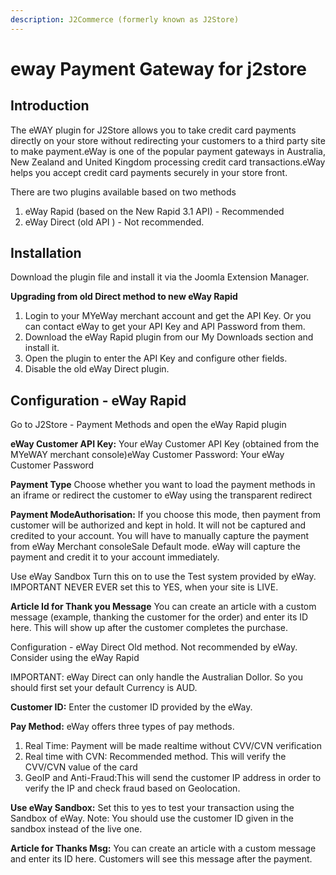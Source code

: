 ```yaml
---
description: J2Commerce (formerly known as J2Store)
---
```


# eway Payment Gateway for j2store

## Introduction <a href="#introduction" id="introduction"></a>

The eWAY plugin for J2Store allows you to take credit card payments directly on your store without redirecting your customers to a third party site to make payment.eWay is one of the popular payment gateways in Australia, New Zealand and United Kingdom processing credit card transactions.eWay helps you accept credit card payments securely in your store front.

There are two plugins available based on two methods

1. eWay Rapid (based on the New Rapid 3.1 API) - Recommended
2. eWay Direct (old API ) - Not recommended.

## Installation <a href="#installation" id="installation"></a>

Download the plugin file and install it via the Joomla Extension Manager.

**Upgrading from old Direct method to new eWay Rapid**

1. Login to your MYeWay merchant account and get the API Key. Or you can contact eWay to get your API Key and API Password from them.
2. Download the eWay Rapid plugin from our My Downloads section and install it.
3. Open the plugin to enter the API Key and configure other fields.
4. Disable the old eWay Direct plugin.

## Configuration - eWay Rapid <a href="#configuration---eway-rapid" id="configuration---eway-rapid"></a>

Go to J2Store - Payment Methods and open the eWay Rapid plugin

**eWay Customer API Key:** Your eWay Customer API Key (obtained from the MYeWAY merchant console)eWay Customer Password: Your eWay Customer Password

**Payment Type** Choose whether you want to load the payment methods in an iframe or redirect the customer to eWay using the transparent redirect

**Payment ModeAuthorisation:** If you choose this mode, then payment from customer will be authorized and kept in hold. It will not be captured and credited to your account. You will have to manually capture the payment from eWay Merchant consoleSale Default mode. eWay will capture the payment and credit it to your account immediately.

Use eWay Sandbox Turn this on to use the Test system provided by eWay. IMPORTANT NEVER EVER set this to YES, when your site is LIVE.

**Article Id for Thank you Message** You can create an article with a custom message (example, thanking the customer for the order) and enter its ID here. This will show up after the customer completes the purchase.

Configuration - eWay Direct Old method. Not recommended by eWay. Consider using the eWay Rapid

IMPORTANT: eWay Direct can only handle the Australian Dollor. So you should first set your default Currency is AUD.

**Customer ID:** Enter the customer ID provided by the eWay.

**Pay Method:** eWay offers three types of pay methods.

1. Real Time: Payment will be made realtime without CVV/CVN verification
2. Real time with CVN: Recommended method. This will verify the CVV/CVN value of the card
3. GeoIP and Anti-Fraud:This will send the customer IP address in order to verify the IP and check fraud based on Geolocation.

**Use eWay Sandbox:** Set this to yes to test your transaction using the Sandbox of eWay. Note: You should use the customer ID given in the sandbox instead of the live one.

**Article for Thanks Msg:** You can create an article with a custom message and enter its ID here. Customers will see this message after the payment.
